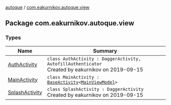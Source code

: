 [autoque](../index.md) / [com.eakurnikov.autoque.view](./index.md)

## Package com.eakurnikov.autoque.view

### Types

| Name | Summary |
|---|---|
| [AuthActivity](-auth-activity/index.md) | `class AuthActivity : DaggerActivity, AutofillAuthenticator`<br>Created by eakurnikov on 2019-09-15 |
| [MainActivity](-main-activity/index.md) | `class MainActivity : `[`BaseActivity`](../com.eakurnikov.autoque.view.base/-base-activity/index.md)`<`[`MainViewModel`](../com.eakurnikov.autoque.viewmodel/-main-view-model/index.md)`>` |
| [SplashActivity](-splash-activity/index.md) | `class SplashActivity : DaggerActivity`<br>Created by eakurnikov on 2019-09-15 |
